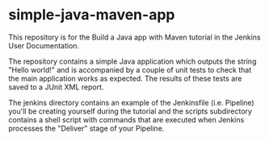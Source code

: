 # simple-java-maven-app
This repository is for the Build a Java app with Maven tutorial in the Jenkins User Documentation.

The repository contains a simple Java application which outputs the string "Hello world!" and is accompanied by a couple of unit tests to check that the main application works as expected. The results of these tests are saved to a JUnit XML report.

The jenkins directory contains an example of the Jenkinsfile (i.e. Pipeline) you'll be creating yourself during the tutorial and the scripts subdirectory contains a shell script with commands that are executed when Jenkins processes the "Deliver" stage of your Pipeline.
